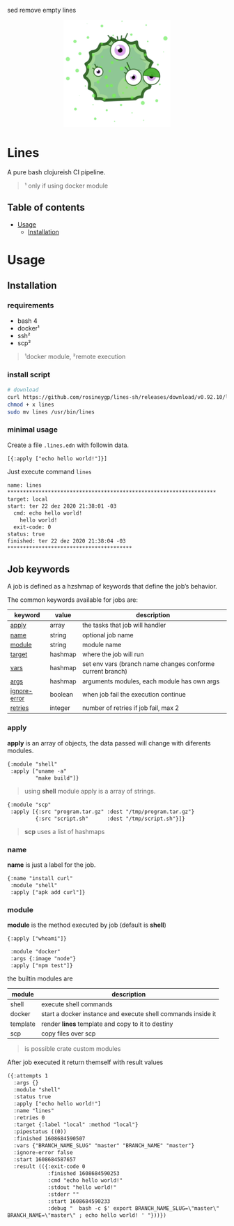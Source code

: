 sed remove empty lines<p align="center">
  <a alt="mkdkr" href="https://rosineygp.github.io/mkdkr">
    <img src="docs/assets/lines-transparent.png" width="246"/>
  </a>
</p>

# Lines

A pure bash clojureish CI pipeline.

> ¹ only if using docker module

Table of contents
-----------------

* [Usage](#usage)
  * [Installation](#installation)


# Usage

## Installation

### requirements

- bash 4
- docker¹
- ssh²
- scp²

> ¹docker module, ²remote execution

### install script

```bash
# download
curl https://github.com/rosineygp/lines-sh/releases/download/v0.92.10/lines > lines
chmod + x lines
sudo mv lines /usr/bin/lines
```

### minimal usage

Create a file `.lines.edn` with followin data.

```edn
[{:apply ["echo hello world!"]}]
```

Just execute command `lines`

```shell
name: lines *******************************************************************
target: local
start: ter 22 dez 2020 21:38:01 -03
  cmd: echo hello world!
    hello world!
  exit-code: 0
status: true
finished: ter 22 dez 2020 21:38:04 -03 ****************************************
```

## Job keywords

A job is defined as a hzshmap of keywords that define the job’s behavior.

The common keywords available for jobs are:

| keyword                       | value   | description                                                |
|-------------------------------|---------|------------------------------------------------------------|
| [apply](#apply)               | array   | the tasks that job will handler                            |
| [name](#name)                 | string  | optional job name                                          |
| [module](#module)             | string  | module name                                                |
| [target](#target)             | hashmap | where the job will run                                     |
| [vars](#vars)                 | hashmap | set env vars (branch name changes conforme current branch) |
| [args](#args)                 | hashmap | arguments modules, each module has own args                |
| [ignore-error](#ignore-error) | boolean | when job fail the execution continue                       |
| [retries](#retries)           | integer | number of retries if job fail, max 2                       |

### apply

**apply** is an array of objects, the data passed will change with diferents modules.

```edn
{:module "shell"
 :apply ["uname -a"
         "make build"]}
```

> using **shell** module apply is a array of strings.

```edn
{:module "scp"
 :apply [{:src "program.tar.gz" :dest "/tmp/program.tar.gz"}
         {:src "script.sh"      :dest "/tmp/script.sh"}]}
```

> **scp** uses a list of hashmaps

### name

**name** is just a label for the job.

```edn
{:name "install curl"
 :module "shell"
 :apply ["apk add curl"]}
```

### module

**module** is the method executed by job (default is **shell**)

```edn
{:apply ["whoami"]}
```

```edn
 :module "docker"
 :args {:image "node"}
 :apply ["npm test"]}
```

the builtin modules are

| module   | description                                                  |
|----------|--------------------------------------------------------------|
| shell    | execute shell commands                                       |
| docker   | start a docker instance and execute shell commands inside it |
| template | render **lines** template and copy to it to destiny          |
| scp      | copy files over scp                                          |

> is possible crate custom modules

After job executed it return themself with result values

```edn
({:attempts 1 
  :args {} 
  :module "shell" 
  :status true 
  :apply ["echo hello world!"] 
  :name "lines" 
  :retries 0 
  :target {:label "local" :method "local"} 
  :pipestatus ((0)) 
  :finished 1608684590507 
  :vars {"BRANCH_NAME_SLUG" "master" "BRANCH_NAME" "master"} 
  :ignore-error false 
  :start 1608684587657
  :result (({:exit-code 0 
             :finished 1608684590253 
             :cmd "echo hello world!" 
             :stdout "hello world!" 
             :stderr "" 
             :start 1608684590233 
             :debug "  bash -c $' export BRANCH_NAME_SLUG=\"master\" BRANCH_NAME=\"master\" ; echo hello world! ' "}))})
```